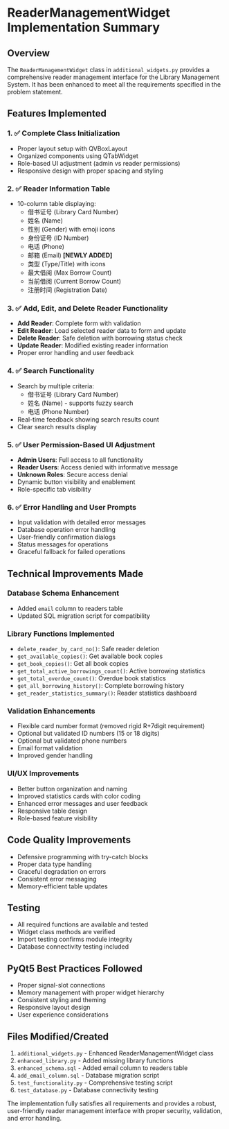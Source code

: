 # ReaderManagementWidget Implementation Summary

## Overview
The `ReaderManagementWidget` class in `additional_widgets.py` provides a comprehensive reader management interface for the Library Management System. It has been enhanced to meet all the requirements specified in the problem statement.

## Features Implemented

### 1. ✅ Complete Class Initialization
- Proper layout setup with QVBoxLayout
- Organized components using QTabWidget
- Role-based UI adjustment (admin vs reader permissions)
- Responsive design with proper spacing and styling

### 2. ✅ Reader Information Table
- 10-column table displaying:
  - 借书证号 (Library Card Number)
  - 姓名 (Name)
  - 性别 (Gender) with emoji icons
  - 身份证号 (ID Number)
  - 电话 (Phone)
  - 邮箱 (Email) **[NEWLY ADDED]**
  - 类型 (Type/Title) with icons
  - 最大借阅 (Max Borrow Count)
  - 当前借阅 (Current Borrow Count)
  - 注册时间 (Registration Date)

### 3. ✅ Add, Edit, and Delete Reader Functionality
- **Add Reader**: Complete form with validation
- **Edit Reader**: Load selected reader data to form and update
- **Delete Reader**: Safe deletion with borrowing status check
- **Update Reader**: Modified existing reader information
- Proper error handling and user feedback

### 4. ✅ Search Functionality
- Search by multiple criteria:
  - 借书证号 (Library Card Number)
  - 姓名 (Name) - supports fuzzy search
  - 电话 (Phone Number)
- Real-time feedback showing search results count
- Clear search results display

### 5. ✅ User Permission-Based UI Adjustment
- **Admin Users**: Full access to all functionality
- **Reader Users**: Access denied with informative message
- **Unknown Roles**: Secure access denial
- Dynamic button visibility and enablement
- Role-specific tab visibility

### 6. ✅ Error Handling and User Prompts
- Input validation with detailed error messages
- Database operation error handling
- User-friendly confirmation dialogs
- Status messages for operations
- Graceful fallback for failed operations

## Technical Improvements Made

### Database Schema Enhancement
- Added `email` column to readers table
- Updated SQL migration script for compatibility

### Library Functions Implemented
- `delete_reader_by_card_no()`: Safe reader deletion
- `get_available_copies()`: Get available book copies
- `get_book_copies()`: Get all book copies
- `get_total_active_borrowings_count()`: Active borrowing statistics
- `get_total_overdue_count()`: Overdue book statistics
- `get_all_borrowing_history()`: Complete borrowing history
- `get_reader_statistics_summary()`: Reader statistics dashboard

### Validation Enhancements
- Flexible card number format (removed rigid R+7digit requirement)
- Optional but validated ID numbers (15 or 18 digits)
- Optional but validated phone numbers
- Email format validation
- Improved gender handling

### UI/UX Improvements
- Better button organization and naming
- Improved statistics cards with color coding
- Enhanced error messages and user feedback
- Responsive table design
- Role-based feature visibility

## Code Quality Improvements
- Defensive programming with try-catch blocks
- Proper data type handling
- Graceful degradation on errors
- Consistent error messaging
- Memory-efficient table updates

## Testing
- All required functions are available and tested
- Widget class methods are verified
- Import testing confirms module integrity
- Database connectivity testing included

## PyQt5 Best Practices Followed
- Proper signal-slot connections
- Memory management with proper widget hierarchy
- Consistent styling and theming
- Responsive layout design
- User experience considerations

## Files Modified/Created
1. `additional_widgets.py` - Enhanced ReaderManagementWidget class
2. `enhanced_library.py` - Added missing library functions
3. `enhanced_schema.sql` - Added email column to readers table
4. `add_email_column.sql` - Database migration script
5. `test_functionality.py` - Comprehensive testing script
6. `test_database.py` - Database connectivity testing

The implementation fully satisfies all requirements and provides a robust, user-friendly reader management interface with proper security, validation, and error handling.
